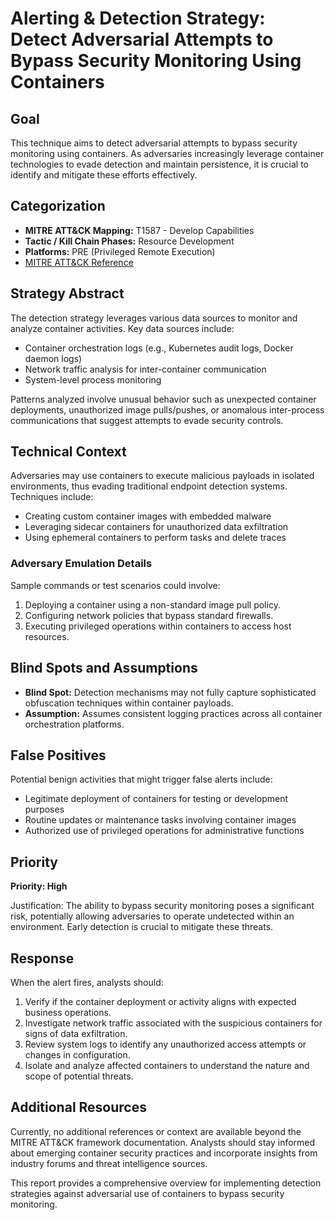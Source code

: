 # Alerting & Detection Strategy: Detect Adversarial Attempts to Bypass Security Monitoring Using Containers

## Goal

This technique aims to detect adversarial attempts to bypass security monitoring using containers. As adversaries increasingly leverage container technologies to evade detection and maintain persistence, it is crucial to identify and mitigate these efforts effectively.

## Categorization

- **MITRE ATT&CK Mapping:** T1587 - Develop Capabilities
- **Tactic / Kill Chain Phases:** Resource Development
- **Platforms:** PRE (Privileged Remote Execution)
- [MITRE ATT&CK Reference](https://attack.mitre.org/techniques/T1587)

## Strategy Abstract

The detection strategy leverages various data sources to monitor and analyze container activities. Key data sources include:

- Container orchestration logs (e.g., Kubernetes audit logs, Docker daemon logs)
- Network traffic analysis for inter-container communication
- System-level process monitoring

Patterns analyzed involve unusual behavior such as unexpected container deployments, unauthorized image pulls/pushes, or anomalous inter-process communications that suggest attempts to evade security controls.

## Technical Context

Adversaries may use containers to execute malicious payloads in isolated environments, thus evading traditional endpoint detection systems. Techniques include:

- Creating custom container images with embedded malware
- Leveraging sidecar containers for unauthorized data exfiltration
- Using ephemeral containers to perform tasks and delete traces

### Adversary Emulation Details

Sample commands or test scenarios could involve:

1. Deploying a container using a non-standard image pull policy.
2. Configuring network policies that bypass standard firewalls.
3. Executing privileged operations within containers to access host resources.

## Blind Spots and Assumptions

- **Blind Spot:** Detection mechanisms may not fully capture sophisticated obfuscation techniques within container payloads.
- **Assumption:** Assumes consistent logging practices across all container orchestration platforms.

## False Positives

Potential benign activities that might trigger false alerts include:

- Legitimate deployment of containers for testing or development purposes
- Routine updates or maintenance tasks involving container images
- Authorized use of privileged operations for administrative functions

## Priority

**Priority: High**

Justification: The ability to bypass security monitoring poses a significant risk, potentially allowing adversaries to operate undetected within an environment. Early detection is crucial to mitigate these threats.

## Response

When the alert fires, analysts should:

1. Verify if the container deployment or activity aligns with expected business operations.
2. Investigate network traffic associated with the suspicious containers for signs of data exfiltration.
3. Review system logs to identify any unauthorized access attempts or changes in configuration.
4. Isolate and analyze affected containers to understand the nature and scope of potential threats.

## Additional Resources

Currently, no additional references or context are available beyond the MITRE ATT&CK framework documentation. Analysts should stay informed about emerging container security practices and incorporate insights from industry forums and threat intelligence sources.

This report provides a comprehensive overview for implementing detection strategies against adversarial use of containers to bypass security monitoring.
